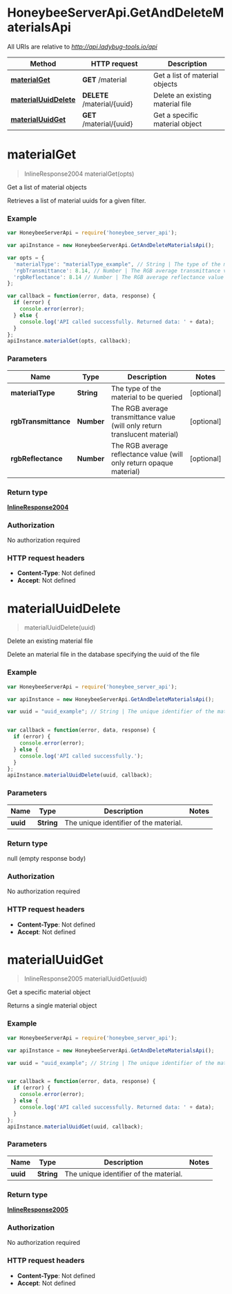 # HoneybeeServerApi.GetAndDeleteMaterialsApi

All URIs are relative to *http://api.ladybug-tools.io/api*

Method | HTTP request | Description
------------- | ------------- | -------------
[**materialGet**](GetAndDeleteMaterialsApi.md#materialGet) | **GET** /material | Get a list of material objects
[**materialUuidDelete**](GetAndDeleteMaterialsApi.md#materialUuidDelete) | **DELETE** /material/{uuid} | Delete an existing material file
[**materialUuidGet**](GetAndDeleteMaterialsApi.md#materialUuidGet) | **GET** /material/{uuid} | Get a specific material object


<a name="materialGet"></a>
# **materialGet**
> InlineResponse2004 materialGet(opts)

Get a list of material objects

Retrieves a list of material uuids for a given filter.

### Example
```javascript
var HoneybeeServerApi = require('honeybee_server_api');

var apiInstance = new HoneybeeServerApi.GetAndDeleteMaterialsApi();

var opts = { 
  'materialType': "materialType_example", // String | The type of the material to be queried
  'rgbTransmittance': 8.14, // Number | The RGB average transmittance value (will only return translucent material)
  'rgbReflectance': 8.14 // Number | The RGB average reflectance value (will only return opaque material)
};

var callback = function(error, data, response) {
  if (error) {
    console.error(error);
  } else {
    console.log('API called successfully. Returned data: ' + data);
  }
};
apiInstance.materialGet(opts, callback);
```

### Parameters

Name | Type | Description  | Notes
------------- | ------------- | ------------- | -------------
 **materialType** | **String**| The type of the material to be queried | [optional] 
 **rgbTransmittance** | **Number**| The RGB average transmittance value (will only return translucent material) | [optional] 
 **rgbReflectance** | **Number**| The RGB average reflectance value (will only return opaque material) | [optional] 

### Return type

[**InlineResponse2004**](InlineResponse2004.md)

### Authorization

No authorization required

### HTTP request headers

 - **Content-Type**: Not defined
 - **Accept**: Not defined

<a name="materialUuidDelete"></a>
# **materialUuidDelete**
> materialUuidDelete(uuid)

Delete an existing material file

Delete an material file in the database specifying the uuid of the file

### Example
```javascript
var HoneybeeServerApi = require('honeybee_server_api');

var apiInstance = new HoneybeeServerApi.GetAndDeleteMaterialsApi();

var uuid = "uuid_example"; // String | The unique identifier of the material.


var callback = function(error, data, response) {
  if (error) {
    console.error(error);
  } else {
    console.log('API called successfully.');
  }
};
apiInstance.materialUuidDelete(uuid, callback);
```

### Parameters

Name | Type | Description  | Notes
------------- | ------------- | ------------- | -------------
 **uuid** | **String**| The unique identifier of the material. | 

### Return type

null (empty response body)

### Authorization

No authorization required

### HTTP request headers

 - **Content-Type**: Not defined
 - **Accept**: Not defined

<a name="materialUuidGet"></a>
# **materialUuidGet**
> InlineResponse2005 materialUuidGet(uuid)

Get a specific material object

Returns a single material object

### Example
```javascript
var HoneybeeServerApi = require('honeybee_server_api');

var apiInstance = new HoneybeeServerApi.GetAndDeleteMaterialsApi();

var uuid = "uuid_example"; // String | The unique identifier of the material.


var callback = function(error, data, response) {
  if (error) {
    console.error(error);
  } else {
    console.log('API called successfully. Returned data: ' + data);
  }
};
apiInstance.materialUuidGet(uuid, callback);
```

### Parameters

Name | Type | Description  | Notes
------------- | ------------- | ------------- | -------------
 **uuid** | **String**| The unique identifier of the material. | 

### Return type

[**InlineResponse2005**](InlineResponse2005.md)

### Authorization

No authorization required

### HTTP request headers

 - **Content-Type**: Not defined
 - **Accept**: Not defined

